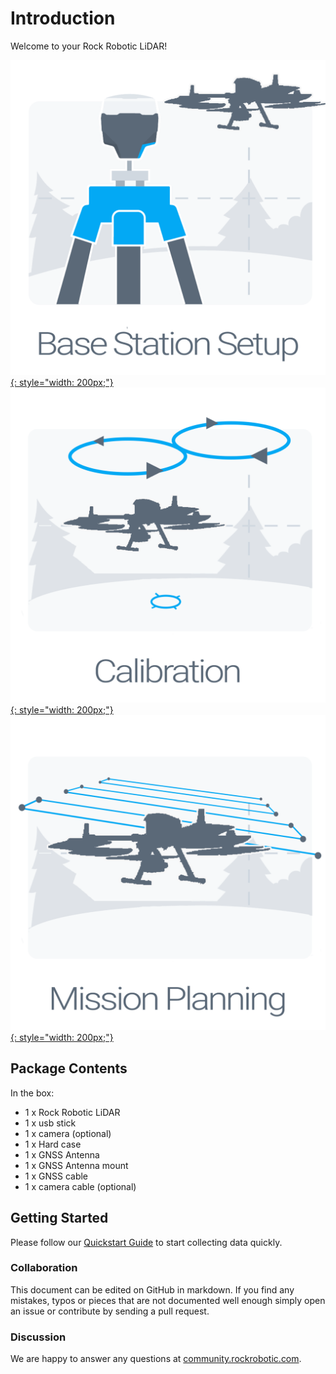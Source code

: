 # Introduction

Welcome to your Rock Robotic LiDAR!

[![Base placement](../img/Base-Placement.png){: style="width: 200px;"}](placing-the-base/settingup.md)
[![Take Flight](../img/calibration.png){: style="width: 200px;"}](Calibration/Take-flight.md)
[![Flight Plan](../img/flight-plan.png){: style="width: 200px;"}](mission-planning/mission-planning.md)

## Package Contents

In the box:

* 1 x Rock Robotic LiDAR
* 1 x usb stick
* 1 x camera (optional)
* 1 x Hard case
* 1 x GNSS Antenna
* 1 x GNSS Antenna mount
* 1 x GNSS cable
* 1 x camera cable (optional)

## Getting Started

Please follow our [Quickstart Guide](quickstart/first-setup.md) to start collecting data quickly.

### Collaboration

This document can be edited on GitHub in markdown. If you find any mistakes, typos or  pieces that are not documented well enough simply open an issue or contribute by sending a pull request.

### Discussion

We are happy to answer any questions at [community.rockrobotic.com](http://community.rockrobotic.com).
